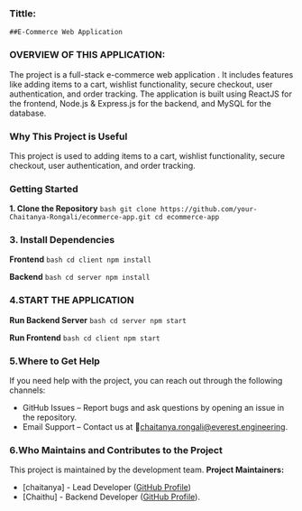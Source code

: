 ### Tittle:
    ##E-Commerce Web Application
### OVERVIEW OF THIS APPLICATION:
The project is a full-stack e-commerce web application .
It includes features like adding items to a cart, wishlist functionality, secure checkout, user authentication, and order tracking.
The application is built using ReactJS for the frontend, Node.js & Express.js for the backend, and MySQL for the database.
 ### Why This Project is Useful
This project is used to adding items to a cart, wishlist functionality, secure checkout, user authentication, and order tracking.

### Getting Started
 **1. Clone the Repository**
`bash
git clone https://github.com/your-Chaitanya-Rongali/ecommerce-app.git
cd ecommerce-app
`

### 3. Install Dependencies
**Frontend**
`bash
cd client
npm install
`  

 **Backend**
`bash
cd server
npm install`

### 4.START THE APPLICATION
**Run Backend Server**
`bash
cd server
npm start
` 

 **Run Frontend**
`bash
cd client
npm start`  

### 5.Where to Get Help
If you need help with the project, you can reach out through the following channels:
- GitHub Issues – Report bugs and ask questions by opening an issue in the repository.
- Email Support – Contact us at 📧chaitanya.rongali@everest.engineering.
### 6.Who Maintains and Contributes to the Project
This project is maintained by the  development team.
**Project Maintainers:**
- [chaitanya] - Lead Developer ([GitHub Profile](https://github.com/chaitanya-rongali))
- [Chaithu] - Backend Developer ([GitHub Profile](https://github.com/chaithu)).

